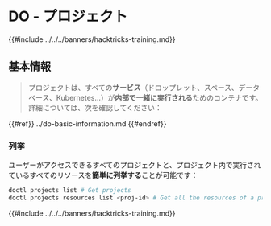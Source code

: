# DO - プロジェクト

{{#include ../../../banners/hacktricks-training.md}}

## 基本情報

> プロジェクトは、すべての**サービス**（ドロップレット、スペース、データベース、Kubernetes...）が**内部で一緒に実行される**ためのコンテナです。\
> 詳細については、次を確認してください：

{{#ref}}
../do-basic-information.md
{{#endref}}

### 列挙

ユーザーがアクセスできるすべてのプロジェクトと、プロジェクト内で実行されているすべてのリソースを**簡単に列挙する**ことが可能です：
```bash
doctl projects list # Get projects
doctl projects resources list <proj-id> # Get all the resources of a project
```
{{#include ../../../banners/hacktricks-training.md}}
